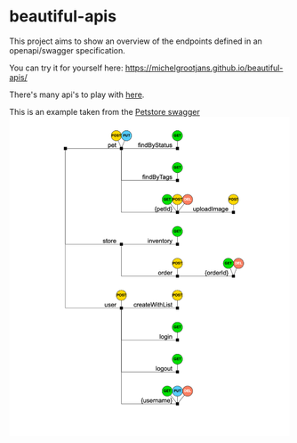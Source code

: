 # beautiful-apis

This project aims to show an overview of the endpoints defined in an openapi/swagger specification.

You can try it for yourself here: https://michelgrootjans.github.io/beautiful-apis/

There's many api's to play with [here](https://github.com/APIs-guru/openapi-directory).

This is an example taken from the [Petstore swagger](https://github.com/swagger-api/swagger-petstore/blob/master/src/main/resources/openapi.yaml)
![Petstore API](./public/petstore-3-0.png)
